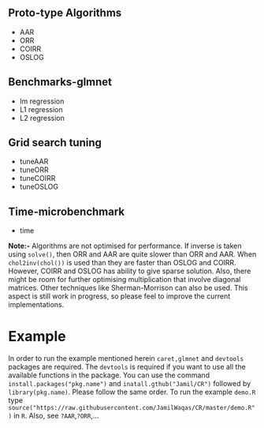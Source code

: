 ## Proto-type Algorithms

* AAR 
* ORR 
* COIRR 
* OSLOG


## Benchmarks-glmnet

* lm  regression
* L1 regression
* L2 regression

## Grid search tuning 

* tuneAAR
* tuneORR
* tuneCOIRR
* tuneOSLOG

## Time-microbenchmark

* time 

**Note:-** Algorithms are not optimised for performance. If inverse is taken using ```solve()```, then ORR and AAR are quite slower than ORR and AAR. When ```chol2inv(chol())``` is used than they are faster than OSLOG and COIRR. However, COIRR and OSLOG has ability to give sparse solution. Also, there might be room for further optimising multiplication that involve diagonal matrices. Other techniques like Sherman-Morrison can also be used. This aspect is still work in progress, so please feel to improve the current implementations.

# Example

In order to run the example mentioned herein ```caret,glmnet``` and ```devtools``` packages are required. The ```devtools``` is required if you want to use all the available functions in the package. You can use the command ```install.packages("pkg.name")``` and ```inatall.gthub("Jamil/CR")``` followed by ```library(pkg.name)```. Please follow the same order. To run the example ```demo.R``` type ```source("https://raw.githubusercontent.com/JamilWaqas/CR/master/demo.R")``` in ```R```. Also, see ```?AAR```,```?ORR```,...
